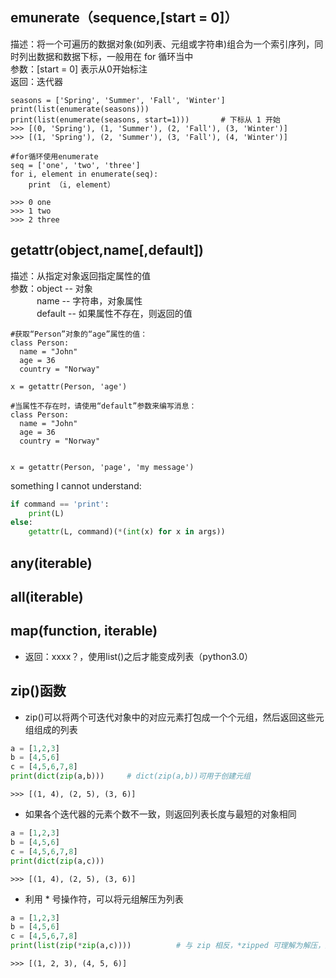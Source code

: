 ## emunerate（sequence,[start = 0]）
描述：将一个可遍历的数据对象(如列表、元组或字符串)组合为一个索引序列，同时列出数据和数据下标，一般用在 for 循环当中    
参数：[start = 0] 表示从0开始标注    
返回：迭代器    

```
seasons = ['Spring', 'Summer', 'Fall', 'Winter']
print(list(enumerate(seasons)))
print(list(enumerate(seasons, start=1)))       # 下标从 1 开始
>>> [(0, 'Spring'), (1, 'Summer'), (2, 'Fall'), (3, 'Winter')]
>>> [(1, 'Spring'), (2, 'Summer'), (3, 'Fall'), (4, 'Winter')]
```

```
#for循环使用enumerate
seq = ['one', 'two', 'three']
for i, element in enumerate(seq):
    print （i, element）
    
>>> 0 one
>>> 1 two
>>> 2 three
```

## getattr(object,name[,default])
描述：从指定对象返回指定属性的值    
参数：object -- 对象   
&ensp;&ensp;&ensp;&ensp;&ensp;&ensp;name -- 字符串，对象属性   
&ensp;&ensp;&ensp;&ensp;&ensp;&ensp;default -- 如果属性不存在，则返回的值     
```
#获取“Person”对象的“age”属性的值：
class Person:
  name = "John"
  age = 36
  country = "Norway"

x = getattr(Person, 'age')
```

```
#当属性不存在时，请使用“default”参数来编写消息：
class Person:
  name = "John"
  age = 36
  country = "Norway"


x = getattr(Person, 'page', 'my message')
```
something I cannot understand: 
```python
if command == 'print':
    print(L)
else:
    getattr(L, command)(*(int(x) for x in args))
```

## any(iterable)
## all(iterable)
## map(function, iterable)
+ 返回：xxxx？，使用list()之后才能变成列表（python3.0）
## zip()函数
+ zip()可以将两个可迭代对象中的对应元素打包成一个个元组，然后返回这些元组组成的列表
```python
a = [1,2,3]
b = [4,5,6]
c = [4,5,6,7,8]
print(dict(zip(a,b)))     # dict(zip(a,b))可用于创建元组
```
```
>>> [(1, 4), (2, 5), (3, 6)]
```
+ 如果各个迭代器的元素个数不一致，则返回列表长度与最短的对象相同
```python
a = [1,2,3]
b = [4,5,6]
c = [4,5,6,7,8]
print(dict(zip(a,c)))              
```
```
>>> [(1, 4), (2, 5), (3, 6)]
```
+ 利用 * 号操作符，可以将元组解压为列表
```python
a = [1,2,3]
b = [4,5,6]
c = [4,5,6,7,8]
print(list(zip(*zip(a,c))))          # 与 zip 相反，*zipped 可理解为解压，返回二维矩阵式
```
```
>>> [(1, 2, 3), (4, 5, 6)]
```
